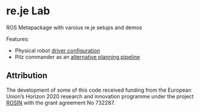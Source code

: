 # re.je Lab
ROS Metapackage with varoius re.je setups and demos

Features:

- Physical robot [driver configuration](https://github.com/re-je/re_je_lab/commit/ee491d014452f56e76b12ccca846d1f143838f39)
- Pilz commander as an [alternative planning pipeline](https://github.com/re-je/re_je_lab/commit/b55635dd3880ed9d03e35889441632bde5b05beb)

## Attribution

The development of some of this code received funding from the European Union’s Horizon 2020 research and
innovation programme under the project [ROSIN](http://rosin-project.eu/) with
the grant agreement No 732287.
